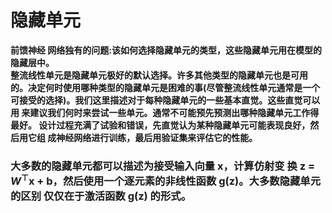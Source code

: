 # 隐藏单元
**前馈神经 网络独有的问题:该如何选择隐藏单元的类型，这些隐藏单元用在模型的隐藏层中。**  
**整流线性单元是隐藏单元极好的默认选择。许多其他类型的隐藏单元也是可用 的。决定何时使用哪种类型的隐藏单元是困难的事(尽管整流线性单元通常是一个 可接受的选择)。我们这里描述对于每种隐藏单元的一些基本直觉。这些直觉可以用 来建议我们何时来尝试一些单元。通常不可能预先预测出哪种隐藏单元工作得最好。 设计过程充满了试验和错误，先直觉认为某种隐藏单元可能表现良好，然后用它组 成神经网络进行训练，最后用验证集来评估它的性能。**  
### 大多数的隐藏单元都可以描述为接受输入向量 x，计算仿射变 换 z = $W^{⊤}$x + b，然后使用一个逐元素的非线性函数 g(z)。大多数隐藏单元的区别 仅仅在于激活函数 g(z) 的形式。
